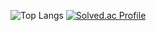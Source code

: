 ![Top Langs](https://github-readme-stats.vercel.app/api/top-langs/?username=csj1430&layout=compact&theme=dark)
[![Solved.ac Profile](http://mazassumnida.wtf/api/generate_badge?boj=csj1430)](https://solved.ac/csj1430)
